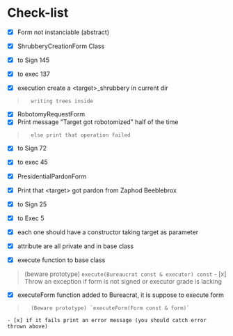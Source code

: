 # Check-list

- [x] Form not instanciable (abstract)

- [x] ShrubberyCreationForm Class
 - [x] to Sign 145
 - [x] to exec 137
 - [x]  execution create a \<target\>\_shrubbery in current dir
>		writing trees inside

- [x] RobotomyRequestForm
 - [x] Print message "Target got robotomized" half of the time
>		else print that operation failed
 - [x] to Sign 72
 - [x] to exec 45

- [x] PresidentialPardonForm
 - [x] Print that \<target\> got pardon from Zaphod Beeblebrox
 - [x] to Sign 25
 - [x] to Exec 5

- [x] each one should have a constructor taking target as parameter
- [x] attribute are all private and in base class


- [x] execute function to base class
>	(beware prototype) `execute(Bureaucrat const & executor) const`
	- [x] Throw an exception if form is not signed or executor grade is lacking

- [x] executeForm function added to Bureacrat, it is suppose to execute form
>		(Beware prototype) `executeForm(Form const & form)`
	- [x] if it fails print an error message (you should catch error thrown above)






